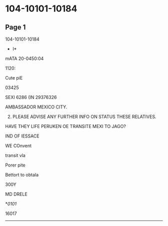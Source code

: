 # 104-10101-10184

## Page 1

104-10101-10184

* I*

mATA 20-0450:04

1120:

Cute piE

03425

SEXI 6286 (IN 29376326

AMBASSADOR MEXICO CITY.

2. PLEASE ADVISE ANY FURTHER INFO ON STATUS THESE RELATIVES.

HAVE THEY LIFE PERUKEN OE TRANSITE MEXI TO JAGO?

IND OF lESSACE

WE COnvent

transit vla

Porer pite

Bettort to obtala

300Y

MD DRELE

**0101*

16017

---


